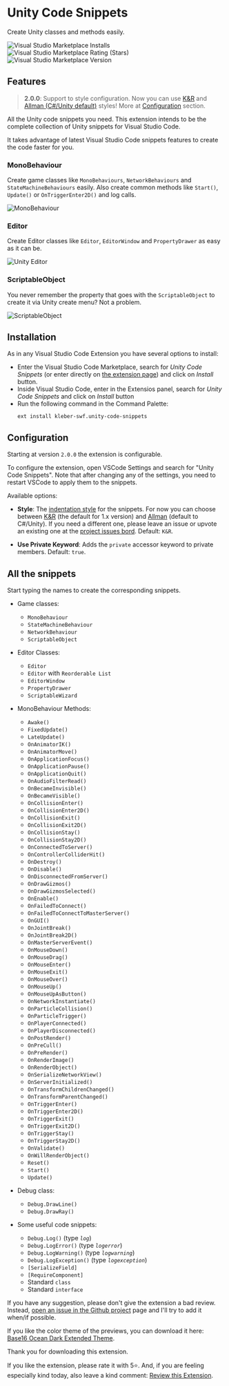 # Unity Code Snippets

Create Unity classes and methods easily.

![Visual Studio Marketplace Installs](https://img.shields.io/visual-studio-marketplace/i/kleber-swf.unity-code-snippets?color=red&style=for-the-badge)
![Visual Studio Marketplace Rating (Stars)](https://img.shields.io/visual-studio-marketplace/stars/kleber-swf.unity-code-snippets?color=blue&style=for-the-badge)
![Visual Studio Marketplace Version](https://img.shields.io/visual-studio-marketplace/v/kleber-swf.unity-code-snippets?color=orange&style=for-the-badge)

## Features

> **2.0.0**: Support to style configuration. Now you can use [K&R](https://en.wikipedia.org/wiki/Indentation_style#K&R_style) and [Allman (C#/Unity default)](https://en.wikipedia.org/wiki/Indentation_style#Allman_style) styles! More at [Configuration](#configuration) section.

All the Unity code snippets you need. This extension intends to be the complete collection of Unity snippets for Visual Studio Code.

It takes advantage of latest Visual Studio Code snippets features to create the code faster for you.

### MonoBehaviour

Create game classes like `MonoBehaviours`, `NetworkBehaviours` and `StateMachineBehaviours` easily. Also create common methods like `Start()`, `Update()` or `OnTriggerEnter2D()` and log calls.

![MonoBehaviour](https://raw.githubusercontent.com/kleber-swf/vscode-unity-code-snippets/master/images/usage-01.gif)

### Editor

Create Editor classes like `Editor`, `EditorWindow` and `PropertyDrawer` as easy as it can be.

![Unity Editor](https://raw.githubusercontent.com/kleber-swf/vscode-unity-code-snippets/master/images/usage-02.gif)

### ScriptableObject

You never remember the property that goes with the `ScriptableObject` to create it via Unity create menu? Not a problem.

![ScriptableObject](https://raw.githubusercontent.com/kleber-swf/vscode-unity-code-snippets/master/images/usage-03.gif)

## Installation

As in any Visual Studio Code Extension you have several options to install:

-  Enter the Visual Studio Code Marketplace, search for _Unity Code Snippets_ (or enter directly on [the extension page](https://marketplace.visualstudio.com/items?itemName=kleber-swf.unity-code-snippets)) and click on _Install_ button.
-  Inside Visual Studio Code, enter in the Extensios panel, search for _Unity Code Snippets_ and click on _Install_ button
-  Run the following command in the Command Palette:
   ```
   ext install kleber-swf.unity-code-snippets
   ```

## Configuration

Starting at version `2.0.0` the extension is configurable.

To configure the extension, open VSCode Settings and search for "Unity Code Snippets". Note that after changing any of the settings, you need to restart VSCode to apply them to the snippets.

Available options:

-  **Style**: The [indentation style](https://en.wikipedia.org/wiki/Indentation_style) for the snippets. For now you can choose between [K&R](https://en.wikipedia.org/wiki/Indentation_style#K&R_style) (the default for 1.x version) and [Allman](https://en.wikipedia.org/wiki/Indentation_style#Allman_style) (default to C#/Unity). If you need a different one, please leave an issue or upvote an existing one at the [project issues bord](https://github.com/kleber-swf/vscode-unity-code-snippets/issues). Default: `K&R`.

-  **Use Private Keyword**: Adds the `private` accessor keyword to private members. Default: `true`.

## All the snippets

Start typing the names to create the corresponding snippets.

-  Game classes:

   -  `MonoBehaviour`
   -  `StateMachineBehaviour`
   -  `NetworkBehaviour`
   -  `ScriptableObject`

-  Editor Classes:

   -  `Editor`
   -  `Editor` with `Reorderable List`
   -  `EditorWindow`
   -  `PropertyDrawer`
   -  `ScriptableWizard`

-  MonoBehaviour Methods:

   -  `Awake()`
   -  `FixedUpdate()`
   -  `LateUpdate()`
   -  `OnAnimatorIK()`
   -  `OnAnimatorMove()`
   -  `OnApplicationFocus()`
   -  `OnApplicationPause()`
   -  `OnApplicationQuit()`
   -  `OnAudioFilterRead()`
   -  `OnBecameInvisible()`
   -  `OnBecameVisible()`
   -  `OnCollisionEnter()`
   -  `OnCollisionEnter2D()`
   -  `OnCollisionExit()`
   -  `OnCollisionExit2D()`
   -  `OnCollisionStay()`
   -  `OnCollisionStay2D()`
   -  `OnConnectedToServer()`
   -  `OnControllerColliderHit()`
   -  `OnDestroy()`
   -  `OnDisable()`
   -  `OnDisconnectedFromServer()`
   -  `OnDrawGizmos()`
   -  `OnDrawGizmosSelected()`
   -  `OnEnable()`
   -  `OnFailedToConnect()`
   -  `OnFailedToConnectToMasterServer()`
   -  `OnGUI()`
   -  `OnJointBreak()`
   -  `OnJointBreak2D()`
   -  `OnMasterServerEvent()`
   -  `OnMouseDown()`
   -  `OnMouseDrag()`
   -  `OnMouseEnter()`
   -  `OnMouseExit()`
   -  `OnMouseOver()`
   -  `OnMouseUp()`
   -  `OnMouseUpAsButton()`
   -  `OnNetworkInstantiate()`
   -  `OnParticleCollision()`
   -  `OnParticleTrigger()`
   -  `OnPlayerConnected()`
   -  `OnPlayerDisconnected()`
   -  `OnPostRender()`
   -  `OnPreCull()`
   -  `OnPreRender()`
   -  `OnRenderImage()`
   -  `OnRenderObject()`
   -  `OnSerializeNetworkView()`
   -  `OnServerInitialized()`
   -  `OnTransformChildrenChanged()`
   -  `OnTransformParentChanged()`
   -  `OnTriggerEnter()`
   -  `OnTriggerEnter2D()`
   -  `OnTriggerExit()`
   -  `OnTriggerExit2D()`
   -  `OnTriggerStay()`
   -  `OnTriggerStay2D()`
   -  `OnValidate()`
   -  `OnWillRenderObject()`
   -  `Reset()`
   -  `Start()`
   -  `Update()`

-  Debug class:

   -  `Debug.DrawLine()`
   -  `Debug.DrawRay()`

-  Some useful code snippets:
   -  `Debug.Log()` (type _`log`_)
   -  `Debug.LogError()` (type _`logerror`_)
   -  `Debug.LogWarning()` (type _`logwarning`_)
   -  `Debug.LogException()` (type _`logexception`_)
   -  `[SerializeField]`
   -  `[RequireComponent]`
   -  Standard `class`
   -  Standard `interface`

If you have any suggestion, please don't give the extension a bad review. Instead, [open an issue in the Github project](https://github.com/kleber-swf/vscode-unity-code-snippets/issues) page and I'll try to add it when/if possible.

If you like the color theme of the previews, you can download it here: [Base16 Ocean Dark Extended Theme](https://marketplace.visualstudio.com/items?itemName=kleber-swf.ocean-dark-extended).

Thank you for downloading this extension.

If you like the extension, please rate it with 5⭐. And, if you are feeling especially kind today, also leave a kind comment: [Review this Extension](https://marketplace.visualstudio.com/items?itemName=kleber-swf.unity-code-snippets&ssr=false#review-details).
